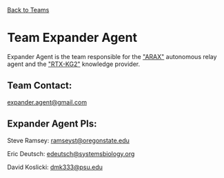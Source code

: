 [Back to Teams](index.md)

# Team Expander Agent

Expander Agent is the team responsible for the 
["ARAX"](../architecture/ara/arax.md) autonomous relay agent and the 
["RTX-KG2"](../architecture/kp/rtx-kg2.md) knowledge provider.

## Team Contact:

expander.agent@gmail.com

## Expander Agent PIs:

Steve Ramsey: ramseyst@oregonstate.edu

Eric Deutsch: edeutsch@systemsbiology.org

David Koslicki: dmk333@psu.edu

